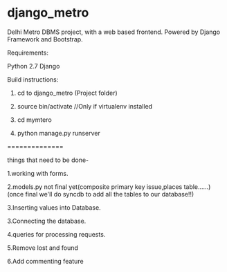 django_metro
============
Delhi Metro DBMS project, with a web based frontend. Powered by Django Framework and Bootstrap.

Requirements:

Python 2.7
Django

Build instructions:

1. cd to django_metro (Project folder)

2. source bin/activate  //Only if virtualenv installed

3. cd mymtero

4. python manage.py runserver


==============

things that need to be done-

1.working with forms.

2.models.py not final yet(composite primary key issue,places table......)
(once final we'll do syncdb to add all the tables to our database!!)

3.Inserting values into Database.

3.Connecting the database.

4.queries for processing requests.

5.Remove lost and found

6.Add commenting feature